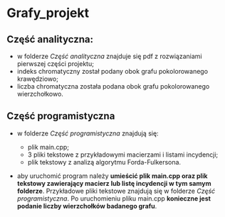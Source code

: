 # Grafy_projekt

## Część analityczna:
  - w folderze *Część analityczna* znajduje się pdf z rozwiązaniami pierwszej części projektu;
  - indeks chromatyczny został podany obok grafu pokolorowanego krawędziowo;
  - liczba chromatyczna została podana obok grafu pokolorowanego wierzchołkowo.
  
  
## Część programistyczna
  - w folderze *Część programistyczna* znajdują się:
      - plik main.cpp;
      - 3 pliki tekstowe z przykładowymi macierzami i listami incydencji;
      - plik tekstowy z analizą algorytmu Forda-Fulkersona.
      
  - aby uruchomić program należy **umieścić plik main.cpp oraz plik tekstowy zawierający macierz lub listę incydencji w tym samym folderze**. Przykładowe pliki tekstowe znajdują się w folderze *Część programistyczna*. Po uruchomieniu pliku main.cpp **konieczne jest podanie liczby wierzchołków badanego grafu**.
